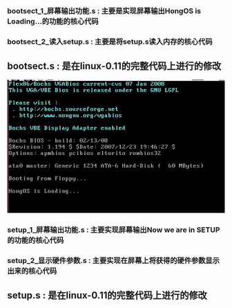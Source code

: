 ### bootsect_1_屏幕输出功能.s : 主要是实现屏幕输出HongOS is Loading...的功能的核心代码
### bootsect_2_读入setup.s    : 主要是将setup.s读入内存的核心代码
## bootsect.s   :   是在linux-0.11的完整代码上进行的修改 
![](pic/bootsect.jpg)
</br>

### setup_1_屏幕输出功能.s   :  主要实现屏幕输出Now we are in SETUP的功能的核心代码
### setup_2_显示硬件参数.s   :  主要实现在屏幕上将获得的硬件参数显示出来的核心代码
## setup.s   :   是在linux-0.11的完整代码上进行的修改 

